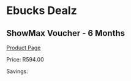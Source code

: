 
# Ebucks Dealz
## ShowMax Voucher - 6 Months
[Product Page](https://www.ebucks.com/web/shop/productSelected.do?prodId=259207015&catId=935859854)

Price: R594.00

Savings: 


	